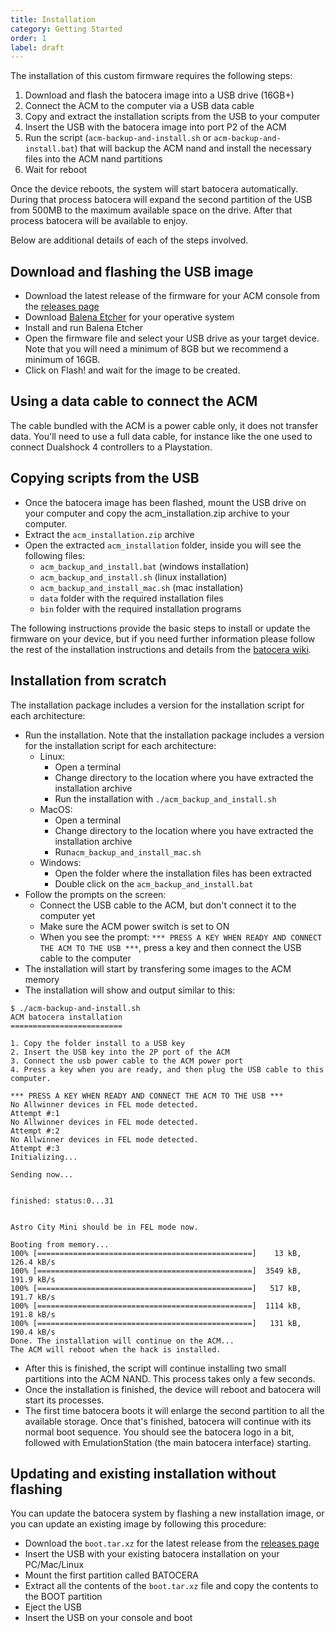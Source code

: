 ```yaml
---
title: Installation
category: Getting Started
order: 1
label: draft
---
```


The installation of this custom firmware requires the following steps:
1. Download and flash the batocera image into a USB drive (16GB+)
2. Connect the ACM to the computer via a USB data cable
3. Copy and extract the installation scripts from the USB to your computer
4. Insert the USB with the batocera image into port P2 of the ACM
5. Run the script (```acm-backup-and-install.sh``` or ```acm-backup-and-install.bat```) that will backup the ACM nand and install the necessary files into the ACM nand partitions
6. Wait for reboot

Once the device reboots, the system will start batocera automatically. During that process batocera will expand the second partition of the USB from 500MB to the maximum available space on the drive. After that process batocera will be available to enjoy.

Below are additional details of each of the steps involved.

## Download and flashing the USB image

* Download the latest release of the firmware for your ACM console from the [releases page](https://github.com/ACM-CFW/acm-cfw.github.io/releases)
* Download [Balena Etcher](https://www.balena.io/etcher/) for your operative system
* Install and run Balena Etcher
* Open the firmware file and select your USB drive as your target device. Note that you will need a minimum of 8GB but we recommend a minimum of 16GB.
* Click on Flash! and wait for the image to be created.

## Using a data cable to connect the ACM

The cable bundled with the ACM is a power cable only, it does not transfer data. You'll need to use a full data cable, for instance like the one used to connect Dualshock 4 controllers to a Playstation.

## Copying scripts from the USB

* Once the batocera image has been flashed, mount the USB drive on your computer and copy the acm_installation.zip archive to your computer.
* Extract the ```acm_installation.zip``` archive 
* Open the extracted ```acm_installation``` folder, inside you will see the following files:
    * ```acm_backup_and_install.bat``` (windows installation)
    * ```acm_backup_and_install.sh``` (linux installation)
    * ```acm_backup_and_install_mac.sh``` (mac installation)
    * ```data``` folder with the required installation files
    * ```bin``` folder with the required installation programs

The following instructions provide the basic steps to install or update the firmware on your device, but if you need further information please follow the rest of the installation instructions and details from the [batocera wiki](https://wiki.batocera.org/install_batocera).

## Installation from scratch

The installation package includes a version for the installation script for each architecture:
* Run the installation. Note that the installation package includes a version for the installation script for each architecture:
    * Linux: 
        * Open a terminal
        * Change directory to the location where you have extracted the installation archive
        * Run the installation with ```./acm_backup_and_install.sh```
    * MacOS: 
        * Open a terminal
        * Change directory to the location where you have extracted the installation archive
        * Run```acm_backup_and_install_mac.sh```
    * Windows: 
        * Open the folder where the installation files has been extracted
        * Double click on the ```acm_backup_and_install.bat```
* Follow the prompts on the screen:
    * Connect the USB cable to the ACM, but don't connect it to the computer yet
    * Make sure the ACM power switch is set to ON
    * When you see the prompt: ```*** PRESS A KEY WHEN READY AND CONNECT THE ACM TO THE USB ***```, press a key and then connect the USB cable to the computer
* The installation will start by transfering some images to the ACM memory
* The installation will show and output similar to this:

```shell
$ ./acm-backup-and-install.sh
ACM batocera installation
=========================

1. Copy the folder install to a USB key
2. Insert the USB key into the 2P port of the ACM
3. Connect the usb power cable to the ACM power port
4. Press a key when you are ready, and then plug the USB cable to this computer.

*** PRESS A KEY WHEN READY AND CONNECT THE ACM TO THE USB ***
No Allwinner devices in FEL mode detected.
Attempt #:1
No Allwinner devices in FEL mode detected.
Attempt #:2
No Allwinner devices in FEL mode detected.
Attempt #:3
Initializing...

Sending now...


finished: status:0...31


Astro City Mini should be in FEL mode now.

Booting from memory...
100% [================================================]    13 kB,  126.4 kB/s
100% [================================================]  3549 kB,  191.9 kB/s 
100% [================================================]   517 kB,  191.7 kB/s 
100% [================================================]  1114 kB,  191.8 kB/s 
100% [================================================]   131 kB,  190.4 kB/s
Done. The installation will continue on the ACM...
The ACM will reboot when the hack is installed.
```

* After this is finished, the script will continue installing two small partitions into the ACM NAND. This process takes only a few seconds.
* Once the installation is finished, the device will reboot and batocera will start its processes.
* The first time batocera boots it will enlarge the second partition to all the available storage. Once that's finished, batocera will continue with its normal boot sequence. You should see the batocera logo in a bit, followed with EmulationStation (the main batocera interface) starting.

## Updating and existing installation without flashing

You can update the batocera system by flashing a new installation image, or you can update an existing image by following this procedure:
* Download the ``boot.tar.xz`` for the latest release from the [releases page](https://github.com/ACM-CFW/acm-cfw.github.io/releases)
* Insert the USB with your existing batocera installation on your PC/Mac/Linux
* Mount the first partition called BATOCERA
* Extract all the contents of the ``boot.tar.xz`` file and copy the contents to the BOOT partition
* Eject the USB
* Insert the USB on your console and boot

